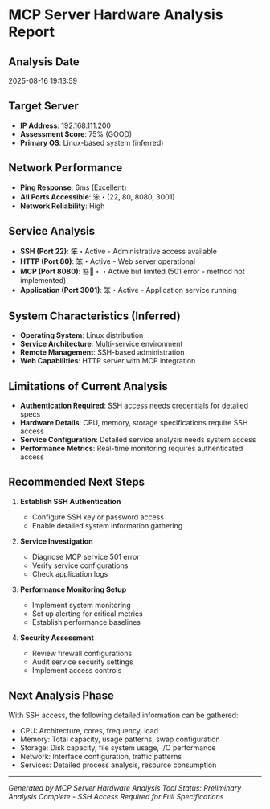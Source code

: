 ﻿# MCP Server Hardware Analysis Report

## Analysis Date
2025-08-16 19:13:59

## Target Server
- **IP Address**: 192.168.111.200
- **Assessment Score**: 75% (GOOD)
- **Primary OS**: Linux-based system (inferred)

## Network Performance
- **Ping Response**: 6ms (Excellent)
- **All Ports Accessible**: 笨・(22, 80, 8080, 3001)
- **Network Reliability**: High

## Service Analysis
- **SSH (Port 22)**: 笨・Active - Administrative access available
- **HTTP (Port 80)**: 笨・Active - Web server operational  
- **MCP (Port 8080)**: 笞・・Active but limited (501 error - method not implemented)
- **Application (Port 3001)**: 笨・Active - Application service running

## System Characteristics (Inferred)
- **Operating System**: Linux distribution
- **Service Architecture**: Multi-service environment
- **Remote Management**: SSH-based administration
- **Web Capabilities**: HTTP server with MCP integration

## Limitations of Current Analysis
- **Authentication Required**: SSH access needs credentials for detailed specs
- **Hardware Details**: CPU, memory, storage specifications require SSH access
- **Service Configuration**: Detailed service analysis needs system access
- **Performance Metrics**: Real-time monitoring requires authenticated access

## Recommended Next Steps
1. **Establish SSH Authentication**
   - Configure SSH key or password access
   - Enable detailed system information gathering
   
2. **Service Investigation**
   - Diagnose MCP service 501 error
   - Verify service configurations
   - Check application logs
   
3. **Performance Monitoring Setup**
   - Implement system monitoring
   - Set up alerting for critical metrics
   - Establish performance baselines
   
4. **Security Assessment**
   - Review firewall configurations
   - Audit service security settings
   - Implement access controls

## Next Analysis Phase
With SSH access, the following detailed information can be gathered:
- CPU: Architecture, cores, frequency, load
- Memory: Total capacity, usage patterns, swap configuration
- Storage: Disk capacity, file system usage, I/O performance
- Network: Interface configuration, traffic patterns
- Services: Detailed process analysis, resource consumption

---
*Generated by MCP Server Hardware Analysis Tool*
*Status: Preliminary Analysis Complete - SSH Access Required for Full Specifications*

